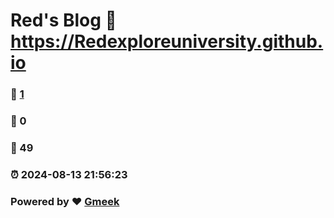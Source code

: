 # Red's Blog :link: https://Redexploreuniversity.github.io 
### :page_facing_up: [1](https://Redexploreuniversity.github.io/tag.html) 
### :speech_balloon: 0 
### :hibiscus: 49 
### :alarm_clock: 2024-08-13 21:56:23 
### Powered by :heart: [Gmeek](https://github.com/Meekdai/Gmeek)

